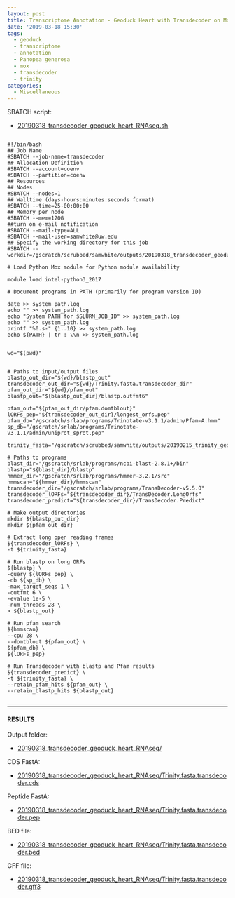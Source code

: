 ```yaml
---
layout: post
title: Transcriptome Annotation - Geoduck Heart with Transdecoder on Mox
date: '2019-03-18 15:30'
tags:
  - geoduck
  - transcriptome
  - annotation
  - Panopea generosa
  - mox
  - transdecoder
  - trinity
categories:
  - Miscellaneous
---
```

SBATCH script:

- [20190318_transdecoder_geoduck_heart_RNAseq.sh](http://gannet.fish.washington.edu/Atumefaciens/20190318_transdecoder_geoduck_heart_RNAseq/20190318_transdecoder_geoduck_heart_RNAseq.sh)

<pre><code>
#!/bin/bash
## Job Name
#SBATCH --job-name=transdecoder
## Allocation Definition
#SBATCH --account=coenv
#SBATCH --partition=coenv
## Resources
## Nodes
#SBATCH --nodes=1
## Walltime (days-hours:minutes:seconds format)
#SBATCH --time=25-00:00:00
## Memory per node
#SBATCH --mem=120G
##turn on e-mail notification
#SBATCH --mail-type=ALL
#SBATCH --mail-user=samwhite@uw.edu
## Specify the working directory for this job
#SBATCH --workdir=/gscratch/scrubbed/samwhite/outputs/20190318_transdecoder_geoduck_heart_RNAseq

# Load Python Mox module for Python module availability

module load intel-python3_2017

# Document programs in PATH (primarily for program version ID)

date >> system_path.log
echo "" >> system_path.log
echo "System PATH for $SLURM_JOB_ID" >> system_path.log
echo "" >> system_path.log
printf "%0.s-" {1..10} >> system_path.log
echo ${PATH} | tr : \\n >> system_path.log


wd="$(pwd)"


# Paths to input/output files
blastp_out_dir="${wd}/blastp_out"
transdecoder_out_dir="${wd}/Trinity.fasta.transdecoder_dir"
pfam_out_dir="${wd}/pfam_out"
blastp_out="${blastp_out_dir}/blastp.outfmt6"

pfam_out="${pfam_out_dir/pfam.domtblout}"
lORFs_pep="${transdecoder_out_dir}/longest_orfs.pep"
pfam_db="/gscratch/srlab/programs/Trinotate-v3.1.1/admin/Pfam-A.hmm"
sp_db="/gscratch/srlab/programs/Trinotate-v3.1.1/admin/uniprot_sprot.pep"

trinity_fasta="/gscratch/scrubbed/samwhite/outputs/20190215_trinity_geoduck_heart_RNAseq/trinity_out_dir/Trinity.fasta"

# Paths to programs
blast_dir="/gscratch/srlab/programs/ncbi-blast-2.8.1+/bin"
blastp="${blast_dir}/blastp"
hmmer_dir="/gscratch/srlab/programs/hmmer-3.2.1/src"
hmmscan="${hmmer_dir}/hmmscan"
transdecoder_dir="/gscratch/srlab/programs/TransDecoder-v5.5.0"
transdecoder_lORFs="${transdecoder_dir}/TransDecoder.LongOrfs"
transdecoder_predict="${transdecoder_dir}/TransDecoder.Predict"

# Make output directories
mkdir ${blastp_out_dir}
mkdir ${pfam_out_dir}

# Extract long open reading frames
${transdecoder_lORFs} \
-t ${trinity_fasta}

# Run blastp on long ORFs
${blastp} \
-query ${lORFs_pep} \
-db ${sp_db} \
-max_target_seqs 1 \
-outfmt 6 \
-evalue 1e-5 \
-num_threads 28 \
> ${blastp_out}

# Run pfam search
${hmmscan}
--cpu 28 \
--domtblout ${pfam_out} \
${pfam_db} \
${lORFs_pep}

# Run Transdecoder with blastp and Pfam results
${transdecoder_predict} \
-t ${trinity_fasta} \
--retain_pfam_hits ${pfam_out} \
--retain_blastp_hits ${blastp_out}

</code></pre>



---

#### RESULTS

Output folder:

- [20190318_transdecoder_geoduck_heart_RNAseq/](http://gannet.fish.washington.edu/Atumefaciens/20190318_transdecoder_geoduck_heart_RNAseq/)

CDS FastA:

- [20190318_transdecoder_geoduck_heart_RNAseq/Trinity.fasta.transdecoder.cds](http://gannet.fish.washington.edu/Atumefaciens/20190318_transdecoder_geoduck_heart_RNAseq/Trinity.fasta.transdecoder.cds)

Peptide FastA:

- [20190318_transdecoder_geoduck_heart_RNAseq/Trinity.fasta.transdecoder.pep](http://gannet.fish.washington.edu/Atumefaciens/20190318_transdecoder_geoduck_heart_RNAseq/Trinity.fasta.transdecoder.pep)

BED file:

- [20190318_transdecoder_geoduck_heart_RNAseq/Trinity.fasta.transdecoder.bed](http://gannet.fish.washington.edu/Atumefaciens/20190318_transdecoder_geoduck_heart_RNAseq/Trinity.fasta.transdecoder.bed)

GFF file:

- [20190318_transdecoder_geoduck_heart_RNAseq/Trinity.fasta.transdecoder.gff3](http://gannet.fish.washington.edu/Atumefaciens/20190318_transdecoder_geoduck_heart_RNAseq/Trinity.fasta.transdecoder.gff3)
